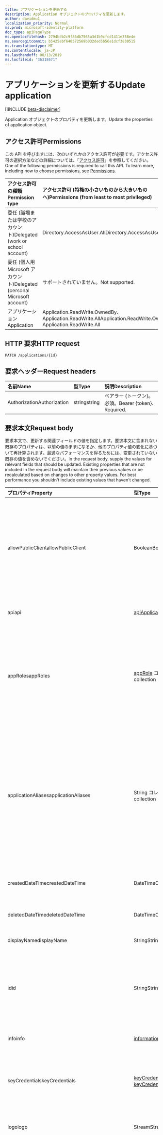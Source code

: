 ```yaml
---
title: アプリケーションを更新する
description: Application オブジェクトのプロパティを更新します。
author: davidmu1
localization_priority: Normal
ms.prod: microsoft-identity-platform
doc_type: apiPageType
ms.openlocfilehash: 2794bdb2c9f86db7565a3d1b9cfcd1411e358e4e
ms.sourcegitcommit: b5425ebf648572569b032ded5b56e1dcf3830515
ms.translationtype: MT
ms.contentlocale: ja-JP
ms.lasthandoff: 08/13/2019
ms.locfileid: "36318671"
---
```

# <a name="update-application"></a><span data-ttu-id="87571-103">アプリケーションを更新する</span><span class="sxs-lookup"><span data-stu-id="87571-103">Update application</span></span>

[!INCLUDE [beta-disclaimer](../../includes/beta-disclaimer.md)]

<span data-ttu-id="87571-104">Application オブジェクトのプロパティを更新します。</span><span class="sxs-lookup"><span data-stu-id="87571-104">Update the properties of application object.</span></span>
## <a name="permissions"></a><span data-ttu-id="87571-105">アクセス許可</span><span class="sxs-lookup"><span data-stu-id="87571-105">Permissions</span></span>
<span data-ttu-id="87571-p101">この API を呼び出すには、次のいずれかのアクセス許可が必要です。アクセス許可の選択方法などの詳細については、「[アクセス許可](/graph/permissions-reference)」を参照してください。</span><span class="sxs-lookup"><span data-stu-id="87571-p101">One of the following permissions is required to call this API. To learn more, including how to choose permissions, see [Permissions](/graph/permissions-reference).</span></span>


|<span data-ttu-id="87571-108">アクセス許可の種類</span><span class="sxs-lookup"><span data-stu-id="87571-108">Permission type</span></span>      | <span data-ttu-id="87571-109">アクセス許可 (特権の小さいものから大きいものへ)</span><span class="sxs-lookup"><span data-stu-id="87571-109">Permissions (from least to most privileged)</span></span>              |
|:--------------------|:---------------------------------------------------------|
|<span data-ttu-id="87571-110">委任 (職場または学校のアカウント)</span><span class="sxs-lookup"><span data-stu-id="87571-110">Delegated (work or school account)</span></span> |  <span data-ttu-id="87571-111">Directory.AccessAsUser.All</span><span class="sxs-lookup"><span data-stu-id="87571-111">Directory.AccessAsUser.All</span></span>    |
|<span data-ttu-id="87571-112">委任 (個人用 Microsoft アカウント)</span><span class="sxs-lookup"><span data-stu-id="87571-112">Delegated (personal Microsoft account)</span></span> | <span data-ttu-id="87571-113">サポートされていません。</span><span class="sxs-lookup"><span data-stu-id="87571-113">Not supported.</span></span>    |
|<span data-ttu-id="87571-114">アプリケーション</span><span class="sxs-lookup"><span data-stu-id="87571-114">Application</span></span> | <span data-ttu-id="87571-115">Application.ReadWrite.OwnedBy、Application.ReadWrite.All</span><span class="sxs-lookup"><span data-stu-id="87571-115">Application.ReadWrite.OwnedBy, Application.ReadWrite.All</span></span> |

## <a name="http-request"></a><span data-ttu-id="87571-116">HTTP 要求</span><span class="sxs-lookup"><span data-stu-id="87571-116">HTTP request</span></span>
<!-- { "blockType": "ignored" } -->
```http
PATCH /applications/{id}
```
## <a name="request-headers"></a><span data-ttu-id="87571-117">要求ヘッダー</span><span class="sxs-lookup"><span data-stu-id="87571-117">Request headers</span></span>
| <span data-ttu-id="87571-118">名前</span><span class="sxs-lookup"><span data-stu-id="87571-118">Name</span></span>       | <span data-ttu-id="87571-119">型</span><span class="sxs-lookup"><span data-stu-id="87571-119">Type</span></span> | <span data-ttu-id="87571-120">説明</span><span class="sxs-lookup"><span data-stu-id="87571-120">Description</span></span>|
|:-----------|:------|:----------|
| <span data-ttu-id="87571-121">Authorization</span><span class="sxs-lookup"><span data-stu-id="87571-121">Authorization</span></span>  | <span data-ttu-id="87571-122">string</span><span class="sxs-lookup"><span data-stu-id="87571-122">string</span></span>  | <span data-ttu-id="87571-p102">ベアラー {トークン}。必須。</span><span class="sxs-lookup"><span data-stu-id="87571-p102">Bearer {token}. Required.</span></span>  |

## <a name="request-body"></a><span data-ttu-id="87571-125">要求本文</span><span class="sxs-lookup"><span data-stu-id="87571-125">Request body</span></span>
<span data-ttu-id="87571-p103">要求本文で、更新する関連フィールドの値を指定します。要求本文に含まれない既存のプロパティは、以前の値のままになるか、他のプロパティ値の変化に基づいて再計算されます。最適なパフォーマンスを得るためには、変更されていない既存の値を含めないでください。</span><span class="sxs-lookup"><span data-stu-id="87571-p103">In the request body, supply the values for relevant fields that should be updated. Existing properties that are not included in the request body will maintain their previous values or be recalculated based on changes to other property values. For best performance you shouldn't include existing values that haven't changed.</span></span>

| <span data-ttu-id="87571-129">プロパティ</span><span class="sxs-lookup"><span data-stu-id="87571-129">Property</span></span>     | <span data-ttu-id="87571-130">型</span><span class="sxs-lookup"><span data-stu-id="87571-130">Type</span></span>   |<span data-ttu-id="87571-131">説明</span><span class="sxs-lookup"><span data-stu-id="87571-131">Description</span></span>|
|:---------------|:--------|:----------|
|<span data-ttu-id="87571-132">allowPublicClient</span><span class="sxs-lookup"><span data-stu-id="87571-132">allowPublicClient</span></span>|<span data-ttu-id="87571-133">Boolean</span><span class="sxs-lookup"><span data-stu-id="87571-133">Boolean</span></span>| <span data-ttu-id="87571-134">アプリケーションがパブリッククライアントとして動作するかどうかを指定します。</span><span class="sxs-lookup"><span data-stu-id="87571-134">Specifies if the application can act as a public client.</span></span> <span data-ttu-id="87571-135">たとえば、モバイルデバイスで実行中のアプリケーションがインストールされている場合です。</span><span class="sxs-lookup"><span data-stu-id="87571-135">For example,  an installed application running on a mobile device.</span></span> <span data-ttu-id="87571-136">既定値は *false* です。</span><span class="sxs-lookup"><span data-stu-id="87571-136">Default value is *false*.</span></span> |
|<span data-ttu-id="87571-137">api</span><span class="sxs-lookup"><span data-stu-id="87571-137">api</span></span>|[<span data-ttu-id="87571-138">apiApplication</span><span class="sxs-lookup"><span data-stu-id="87571-138">apiApplication</span></span>](../resources/apiapplication.md)| <span data-ttu-id="87571-139">API アプリケーションの設定を指定します。</span><span class="sxs-lookup"><span data-stu-id="87571-139">Specifies settings for an API application.</span></span> |
|<span data-ttu-id="87571-140">appRoles</span><span class="sxs-lookup"><span data-stu-id="87571-140">appRoles</span></span>|<span data-ttu-id="87571-141">[appRole](../resources/approle.md) コレクション</span><span class="sxs-lookup"><span data-stu-id="87571-141">[appRole](../resources/approle.md) collection</span></span>|<span data-ttu-id="87571-142">アプリケーションで宣言できるアプリケーション ロールのコレクションです。</span><span class="sxs-lookup"><span data-stu-id="87571-142">The collection of application roles that an application may declare.</span></span> <span data-ttu-id="87571-143">これらのロールは、ユーザー、グループ、サービス プリンシパルなどに割り当てることができます。</span><span class="sxs-lookup"><span data-stu-id="87571-143">These roles can be assigned to users, groups, or service principals.</span></span> <span data-ttu-id="87571-144">null 許容ではありません。</span><span class="sxs-lookup"><span data-stu-id="87571-144">Not nullable.</span></span>|
|<span data-ttu-id="87571-145">applicationAliases</span><span class="sxs-lookup"><span data-stu-id="87571-145">applicationAliases</span></span>|<span data-ttu-id="87571-146">String コレクション</span><span class="sxs-lookup"><span data-stu-id="87571-146">String collection</span></span>| <span data-ttu-id="87571-147">アプリケーションを識別する URI です。</span><span class="sxs-lookup"><span data-stu-id="87571-147">The URIs that identify the application.</span></span> <span data-ttu-id="87571-148">詳細については、「[Azure Active Directory のアプリケーション オブジェクトとサービス プリンシパル オブジェクト](https://azure.microsoft.com/documentation/articles/active-directory-application-objects/)」を参照してください。</span><span class="sxs-lookup"><span data-stu-id="87571-148">For more information see, [Application Objects and Service Principal Objects](https://azure.microsoft.com/documentation/articles/active-directory-application-objects/).</span></span> <span data-ttu-id="87571-149">複数値プロパティのフィルター式には *any* 演算子が必要です。</span><span class="sxs-lookup"><span data-stu-id="87571-149">The *any* operator is required for filter expressions on multi-valued properties.</span></span> <span data-ttu-id="87571-150">null 許容ではありません。</span><span class="sxs-lookup"><span data-stu-id="87571-150">Not nullable.</span></span> |
|<span data-ttu-id="87571-151">createdDateTime</span><span class="sxs-lookup"><span data-stu-id="87571-151">createdDateTime</span></span>|<span data-ttu-id="87571-152">DateTimeOffset</span><span class="sxs-lookup"><span data-stu-id="87571-152">DateTimeOffset</span></span>| <span data-ttu-id="87571-153">アプリケーションが登録された日付と時刻です。</span><span class="sxs-lookup"><span data-stu-id="87571-153">The date and time the application was registered.</span></span> |
|<span data-ttu-id="87571-154">deletedDateTime</span><span class="sxs-lookup"><span data-stu-id="87571-154">deletedDateTime</span></span>|<span data-ttu-id="87571-155">DateTimeOffset</span><span class="sxs-lookup"><span data-stu-id="87571-155">DateTimeOffset</span></span>| <span data-ttu-id="87571-156">アプリケーションが削除された日付と時刻です。</span><span class="sxs-lookup"><span data-stu-id="87571-156">The date and time the application was deleted.</span></span> |
|<span data-ttu-id="87571-157">displayName</span><span class="sxs-lookup"><span data-stu-id="87571-157">displayName</span></span>|<span data-ttu-id="87571-158">String</span><span class="sxs-lookup"><span data-stu-id="87571-158">String</span></span>|<span data-ttu-id="87571-159">アプリケーションの表示名。</span><span class="sxs-lookup"><span data-stu-id="87571-159">The display name for the application.</span></span> |
|<span data-ttu-id="87571-160">id</span><span class="sxs-lookup"><span data-stu-id="87571-160">id</span></span>|<span data-ttu-id="87571-161">String</span><span class="sxs-lookup"><span data-stu-id="87571-161">String</span></span>|<span data-ttu-id="87571-162">アプリケーションの一意の識別子です。</span><span class="sxs-lookup"><span data-stu-id="87571-162">The unique identifier for the application.</span></span> <span data-ttu-id="87571-163">[directoryObject](../resources/directoryobject.md) から継承されます。</span><span class="sxs-lookup"><span data-stu-id="87571-163">Inherited from [directoryObject](../resources/directoryobject.md).</span></span> <span data-ttu-id="87571-164">キー。</span><span class="sxs-lookup"><span data-stu-id="87571-164">Key.</span></span> <span data-ttu-id="87571-165">null 許容ではありません。</span><span class="sxs-lookup"><span data-stu-id="87571-165">Not nullable.</span></span> <span data-ttu-id="87571-166">読み取り専用です。</span><span class="sxs-lookup"><span data-stu-id="87571-166">Read-only.</span></span> |
|<span data-ttu-id="87571-167">info</span><span class="sxs-lookup"><span data-stu-id="87571-167">info</span></span>|[<span data-ttu-id="87571-168">informationalUrl</span><span class="sxs-lookup"><span data-stu-id="87571-168">informationalUrl</span></span>](../resources/informationalurl.md)| <span data-ttu-id="87571-169">アプリケーションの基本的なプロファイル情報です。</span><span class="sxs-lookup"><span data-stu-id="87571-169">Basic profile information of the application.</span></span> | <span data-ttu-id="87571-170">デスクトップやモバイル デバイスなど、インストールされているクライアントの設定を指定します。</span><span class="sxs-lookup"><span data-stu-id="87571-170">Specifies settings for installed clients such as desktop or mobile devices.</span></span> |
|<span data-ttu-id="87571-171">keyCredentials</span><span class="sxs-lookup"><span data-stu-id="87571-171">keyCredentials</span></span>|<span data-ttu-id="87571-172">[keyCredential](../resources/keycredential.md) コレクション</span><span class="sxs-lookup"><span data-stu-id="87571-172">[keyCredential](../resources/keycredential.md) collection</span></span>|<span data-ttu-id="87571-173">アプリケーションに関連付けられているキー資格情報のコレクションです。null 許容型ではありません。</span><span class="sxs-lookup"><span data-stu-id="87571-173">The collection of key credentials associated with the application Not nullable.</span></span> |
|<span data-ttu-id="87571-174">logo</span><span class="sxs-lookup"><span data-stu-id="87571-174">logo</span></span>|<span data-ttu-id="87571-175">Stream</span><span class="sxs-lookup"><span data-stu-id="87571-175">Stream</span></span>|<span data-ttu-id="87571-176">アプリケーションのメイン ロゴです。</span><span class="sxs-lookup"><span data-stu-id="87571-176">The main logo for the application.</span></span> <span data-ttu-id="87571-177">null 許容ではありません。</span><span class="sxs-lookup"><span data-stu-id="87571-177">Not nullable.</span></span> |
|<span data-ttu-id="87571-178">orgRestrictions</span><span class="sxs-lookup"><span data-stu-id="87571-178">orgRestrictions</span></span>|<span data-ttu-id="87571-179">String コレクション</span><span class="sxs-lookup"><span data-stu-id="87571-179">String collection</span></span>| <span data-ttu-id="87571-180">アプリケーションが制限されている組織の整理された Ds。</span><span class="sxs-lookup"><span data-stu-id="87571-180">The organizational tenantIds to which the application is restricted.</span></span>  <span data-ttu-id="87571-181">コレクションが空の場合、アプリケーションはマルチテナント (制限なし) です。</span><span class="sxs-lookup"><span data-stu-id="87571-181">If the collection is empty, the application is multi-tenant (not restricted).</span></span> <span data-ttu-id="87571-182">コレクションに保持されている Ds がある場合、アプリケーションはコレクション内の整理された Ds に制限されます。</span><span class="sxs-lookup"><span data-stu-id="87571-182">If the collection contains tenantIds, the application is restricted to the organizational tenantIds in the collection.</span></span> <span data-ttu-id="87571-183">アプリケーションが登録されている tenantId を指定せずに他のテナントを指定すると、アプリケーション自体の tenantId が間接的に含まれていることを意味します。</span><span class="sxs-lookup"><span data-stu-id="87571-183">Specifying other tenants but not the tenantId where the application is registered implies that the application's own tenantId is indirectly included.</span></span> |
|<span data-ttu-id="87571-184">passwordCredentials</span><span class="sxs-lookup"><span data-stu-id="87571-184">passwordCredentials</span></span>|<span data-ttu-id="87571-185">[passwordCredential](../resources/passwordcredential.md) コレクション</span><span class="sxs-lookup"><span data-stu-id="87571-185">[passwordCredential](../resources/passwordcredential.md) collection</span></span>|<span data-ttu-id="87571-186">アプリケーションに関連付けられているパスワード資格情報のコレクションです。</span><span class="sxs-lookup"><span data-stu-id="87571-186">The collection of password credentials associated with the application.</span></span> <span data-ttu-id="87571-187">null 許容型ではありません。</span><span class="sxs-lookup"><span data-stu-id="87571-187">Not nullable.</span></span>|
|<span data-ttu-id="87571-188">preAuthorizedApplications</span><span class="sxs-lookup"><span data-stu-id="87571-188">preAuthorizedApplications</span></span>|<span data-ttu-id="87571-189">[Preauthorizedapplication](../resources/preauthorizedapplication.md)コレクション</span><span class="sxs-lookup"><span data-stu-id="87571-189">[preAuthorizedApplication](../resources/preauthorizedapplication.md) collection</span></span>| <span data-ttu-id="87571-190">アプリケーションおよび暗黙的同意の要求されたアクセス許可を一覧表示します。</span><span class="sxs-lookup"><span data-stu-id="87571-190">Lists applications and requested permissions for implicit consent.</span></span> <span data-ttu-id="87571-191">管理者はアプリケーションに同意を得る必要があります。</span><span class="sxs-lookup"><span data-stu-id="87571-191">Requires an admin to have provided consent to the application.</span></span> <span data-ttu-id="87571-192">preAuthorizedApplications では、ユーザーが要求されたアクセス許可に同意する必要はありません。</span><span class="sxs-lookup"><span data-stu-id="87571-192">preAuthorizedApplications do not require the user to consent to the requested permissions.</span></span> <span data-ttu-id="87571-193">PreAuthorizedApplications にリストされているアクセス許可は、ユーザーの同意を必要としません。</span><span class="sxs-lookup"><span data-stu-id="87571-193">Permissions listed in preAuthorizedApplications do not require user consent.</span></span> <span data-ttu-id="87571-194">ただし、preAuthorizedApplications に表示されていない追加の要求されたアクセス許可には、ユーザーの同意が必要です。</span><span class="sxs-lookup"><span data-stu-id="87571-194">However, any additional requested permissions not listed in preAuthorizedApplications require user consent.</span></span> |
|<span data-ttu-id="87571-195">requiredResourceAccess</span><span class="sxs-lookup"><span data-stu-id="87571-195">requiredResourceAccess</span></span>|<span data-ttu-id="87571-196">[requiredResourceAccess](../resources/requiredresourceaccess.md) コレクション</span><span class="sxs-lookup"><span data-stu-id="87571-196">[requiredResourceAccess](../resources/requiredresourceaccess.md) collection</span></span>|<span data-ttu-id="87571-197">このアプリケーションがアクセスする必要があるリソース、およびそのリソースで必要な OAuth アクセス許可の範囲とアプリケーション ロールのセットを指定します。</span><span class="sxs-lookup"><span data-stu-id="87571-197">Specifies resources that this application requires access to and the set of OAuth permission scopes and application roles that it needs under each of those resources.</span></span> <span data-ttu-id="87571-198">必要なリソースへのアクセスに対するこの事前構成によって、同意エクスペリエンスが促進されます。</span><span class="sxs-lookup"><span data-stu-id="87571-198">This pre-configuration of required resource access drives the consent experience.</span></span> <span data-ttu-id="87571-199">null 許容型ではありません。</span><span class="sxs-lookup"><span data-stu-id="87571-199">Not nullable.</span></span>|
|<span data-ttu-id="87571-200">tags</span><span class="sxs-lookup"><span data-stu-id="87571-200">tags</span></span>|<span data-ttu-id="87571-201">String コレクション</span><span class="sxs-lookup"><span data-stu-id="87571-201">String collection</span></span>| <span data-ttu-id="87571-202">アプリケーションを分類および識別するために使用できるカスタム文字列です。</span><span class="sxs-lookup"><span data-stu-id="87571-202">Custom strings that can be used to categorize and identify the application.</span></span> |
|<span data-ttu-id="87571-203">Web</span><span class="sxs-lookup"><span data-stu-id="87571-203">web</span></span>|[<span data-ttu-id="87571-204">webApplication</span><span class="sxs-lookup"><span data-stu-id="87571-204">webApplication</span></span>](../resources/webapplication.md)| <span data-ttu-id="87571-205">Web アプリケーションの設定を指定します。</span><span class="sxs-lookup"><span data-stu-id="87571-205">Specifies settings for a web application.</span></span> |

## <a name="response"></a><span data-ttu-id="87571-206">応答</span><span class="sxs-lookup"><span data-stu-id="87571-206">Response</span></span>

<span data-ttu-id="87571-207">成功した場合、このメソッド`204 No Content`は応答コードを返し、応答本文では何も返しません。</span><span class="sxs-lookup"><span data-stu-id="87571-207">If successful, this method returns a `204 No Content` response code and does not return anything in the response body.</span></span>
## <a name="example"></a><span data-ttu-id="87571-208">例</span><span class="sxs-lookup"><span data-stu-id="87571-208">Example</span></span>
##### <a name="request"></a><span data-ttu-id="87571-209">要求</span><span class="sxs-lookup"><span data-stu-id="87571-209">Request</span></span>
<span data-ttu-id="87571-210">以下は、要求の例です。</span><span class="sxs-lookup"><span data-stu-id="87571-210">Here is an example of the request.</span></span>

# <a name="httptabhttp"></a>[<span data-ttu-id="87571-211">プロトコル</span><span class="sxs-lookup"><span data-stu-id="87571-211">HTTP</span></span>](#tab/http)
<!-- {
  "blockType": "request",
  "name": "update_application"
}-->
```http
PATCH https://graph.microsoft.com/beta/applications/{id}
Content-type: application/json
Content-length: 72

{
  "allowPublicClient": false,
  "displayName": "New display name"
}
```
# <a name="ctabcsharp"></a>[<span data-ttu-id="87571-212">C#</span><span class="sxs-lookup"><span data-stu-id="87571-212">C#</span></span>](#tab/csharp)
[!INCLUDE [sample-code](../includes/snippets/csharp/update-application-csharp-snippets.md)]
[!INCLUDE [sdk-documentation](../includes/snippets/snippets-sdk-documentation-link.md)]

# <a name="javascripttabjavascript"></a>[<span data-ttu-id="87571-213">JavaScript</span><span class="sxs-lookup"><span data-stu-id="87571-213">JavaScript</span></span>](#tab/javascript)
[!INCLUDE [sample-code](../includes/snippets/javascript/update-application-javascript-snippets.md)]
[!INCLUDE [sdk-documentation](../includes/snippets/snippets-sdk-documentation-link.md)]

# <a name="objective-ctabobjc"></a>[<span data-ttu-id="87571-214">目的-C</span><span class="sxs-lookup"><span data-stu-id="87571-214">Objective-C</span></span>](#tab/objc)
[!INCLUDE [sample-code](../includes/snippets/objc/update-application-objc-snippets.md)]
[!INCLUDE [sdk-documentation](../includes/snippets/snippets-sdk-documentation-link.md)]

# <a name="javatabjava"></a>[<span data-ttu-id="87571-215">Java</span><span class="sxs-lookup"><span data-stu-id="87571-215">Java</span></span>](#tab/java)
[!INCLUDE [sample-code](../includes/snippets/java/update-application-java-snippets.md)]
[!INCLUDE [sdk-documentation](../includes/snippets/snippets-sdk-documentation-link.md)]

---

##### <a name="response"></a><span data-ttu-id="87571-216">応答</span><span class="sxs-lookup"><span data-stu-id="87571-216">Response</span></span>
<span data-ttu-id="87571-217">注: 簡潔にするために、ここに示す応答オブジェクトは切り詰められている場合があります。</span><span class="sxs-lookup"><span data-stu-id="87571-217">Note: The response object shown here may be truncated for brevity.</span></span> 
<!-- {
  "blockType": "response",
  "truncated": true,
  "@odata.type": "microsoft.graph.application"
} -->
```http
HTTP/1.1 204 No Content
```

<!-- uuid: 8fcb5dbc-d5aa-4681-8e31-b001d5168d79
2015-10-25 14:57:30 UTC -->
<!--
{
  "type": "#page.annotation",
  "description": "Update application",
  "keywords": "",
  "section": "documentation",
  "tocPath": "",
  "suppressions": [
  ]
}
-->
